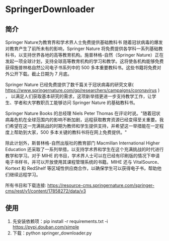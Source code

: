# SpringerDownloader

## 简介
Springer Nature为教育界和学术界人士免费提供基础教科书
随着冠状病毒的爆发对教育产生了前所未有的影响，Springer Nature 将免费提供各学科一系列基础教科书，以支持世界各地的高等教育机构。施普林格-自然（Springer Nature）正在发起一项全球计划，支持全球高等教育机构的学习和教学。这将使各机构能够免费获得施普林格自然公司电子书系列中的 500 多本重要教科书。这些书籍将免费对外公开下载。截止日期为 7 月底。

Springer Nature 已经免费提供了数千篇关于冠状病毒的研究文章( https://www.springernature.com/gp/researchers/campaigns/coronavirus ) ， 以满足人们获取基本研究的需求，这项新举措更进一步支持教学工作，让学生、学者和大学教职员工能够访问 Springer Nature 的基础教科书。

Springer Nature Books 的总经理 Niels Peter Thomas 在评论时说。"随着冠状病毒危机在全球范围内的影响不断加剧，远程获取教育资源已经变得至关重要。我们希望在这一充满挑战的时期为教师和学生提供支持，并希望这一举措能在一定程度上帮助到大家，500 多本关键的教科书将在网上免费提供。"

除此计划外，斯普林格-自然出版社的教育部门 Macmillan International Higher Education 还采取了一系列举措，以支持学术界和学生在这个充满挑战的时代进行教学和学习。对于 MIHE 的书目，学术界人士可以在已经有印刷版的情况下申请电子书样书，并可以开放使用其课程管理系统的书籍。MIHE 还与 VitalSource、Kortext 和 RedShelf 等区域性供应商合作，以确保学生可以获得电子书，帮助他们继续远程学习。

所有书目和下载连接:
https://resource-cms.springernature.com/springer-cms/rest/v1/content/17858272/data/v3

## 使用
1. 先安装依赖项：pip install -r requirements.txt -i https://pypi.douban.com/simple
2. 下载：python springer_downloader.py
